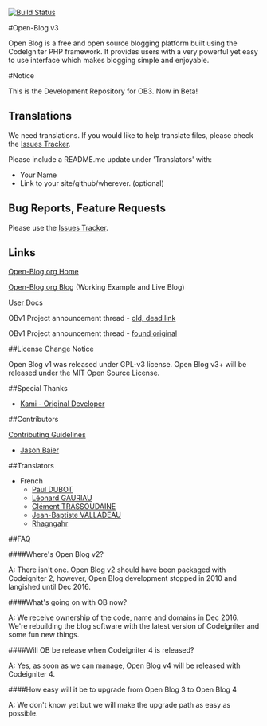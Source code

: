 [![Build Status](https://travis-ci.org/enlivenapp/Open-Blog-3.svg?branch=master)](https://travis-ci.org/enlivenapp/Open-Blog-3)

#Open-Blog v3

Open Blog is a free and open source blogging platform built using the CodeIgniter PHP framework. It provides users with a very powerful yet easy to use interface which makes blogging simple and enjoyable.

#Notice

This is the Development Repository for OB3.  Now in Beta!


## Translations

We need translations.  If you would like to help translate files, please check the [Issues Tracker](https://github.com/enlivenapp/Open-Blog-3/issues).  

Please include a README.me update under 'Translators' with:

* Your Name
* Link to your site/github/wherever. (optional)


## Bug Reports, Feature Requests

Please use the [Issues Tracker](https://github.com/enlivenapp/Open-Blog-3/issues).

## Links

[Open-Blog.org Home](http://open-blog.org)

[Open-Blog.org Blog](http://blog.open-blog.org)  (Working Example and Live Blog)

[User Docs](http://docs.open-blog.org)

OBv1 Project announcement thread - [old, dead link](http://ellislab.com/forums/viewthread/102179/)

OBv1 Project announcement thread - [found original](https://forum.codeigniter.com/thread-14724.html)

##License Change Notice

Open Blog v1 was released under GPL-v3 license. Open Blog v3+ will be released under the MIT Open Source License.

##Special Thanks

* [Kami - Original Developer](https://github.com/Kami)

##Contributors 

[Contributing Guidelines](https://github.com/enlivenapp/Open-Blog-3/blob/master/CONTRIBUTING.md) 

* [Jason Baier](https://github.com/JasonBaier)

##Translators

* French
  - [Paul DUBOT](https://github.com/keeganpa)
  - [Léonard GAURIAU](https://github.com/leoDisjonct)
  - [Clément TRASSOUDAINE](https://github.com/intv0id)
  - [Jean-Baptiste VALLADEAU](https://github.com/ignamarte)
  - [Rhagngahr](https://github.com/Rhagngahr)


##FAQ

####Where's Open Blog v2?

A: There isn't one.  Open Blog v2 should have been packaged with Codeigniter 2, however, Open Blog development stopped in 2010 and langished until Dec 2016. 

####What's going on with OB now?

A: We receive ownership of the code, name and domains in Dec 2016. We're rebuilding the blog software with the latest version of Codeigniter and some fun new things.

####Will OB be release when Codeigniter 4 is released?

A: Yes, as soon as we can manage, Open Blog v4 will be released with Codeigniter 4.

####How easy will it be to upgrade from Open Blog 3 to Open Blog 4

A: We don't know yet but we will make the upgrade path as easy as possible.
